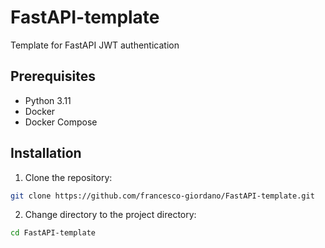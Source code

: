 # FastAPI-template
Template for FastAPI JWT authentication

## Prerequisites

- Python 3.11
- Docker
- Docker Compose

## Installation

1. Clone the repository:

```bash
git clone https://github.com/francesco-giordano/FastAPI-template.git
```

2. Change directory to the project directory:

```bash
cd FastAPI-template
```
